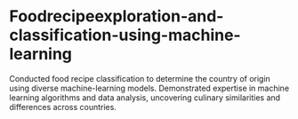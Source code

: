 # Foodrecipeexploration-and-classification-using-machine-learning
 Conducted food recipe classification to determine the country of origin using diverse machine-learning models. Demonstrated expertise in machine learning algorithms and data analysis, uncovering culinary similarities and differences across countries. 
